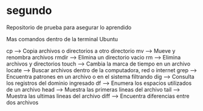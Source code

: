 # segundo
Repositorio de prueba para asegurar lo aprendido

Mas comandos dentro de la terminal Ubuntu

cp --> Copia archivos o directorios a otro directorio
mv --> Mueve y renombra archivos
rmdir --> Elimina un directorio vacio
rm --> Elimina archivos y directorios
touch --> Cambia la marca de tiempo en un archivo
locate --> Buscar archivos dentro de la computadora, red o internet
grep --> Encuentra patrones en un archivo o en el sistema filtrando
dig --> Consulta los registros del dominio ingresado
df --> Enumera los espacios utilizados de un archivo
head --> Muestra las primeras lineas del archivo
tail --> Muestra las ultimas lineas del archivo
diff --> Encuentra diferencias entre dos archivos

